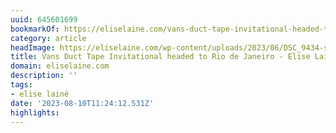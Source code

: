 ```yaml
---
uuid: 645601699
bookmarkOf: https://eliselaine.com/vans-duct-tape-invitational-headed-to-rio-de-janeiro/?fbclid=PAAaaB5pyXsf7oQpdWb0Xg3uBl33-GRVVQOrpHQ0a5Qwys3Dbzs2GanzIn-5g_aem_th_Ab-qHVXYVBT9G1eTUPp6W2PoUrnml2rrg1xC6yDBv7Ye6yuqVXKv722EfKDzLKqTRpU
category: article
headImage: https://eliselaine.com/wp-content/uploads/2023/06/DSC_9434-scaled.jpg
title: Vans Duct Tape Invitational headed to Rio de Janeiro - Elise Lainé
domain: eliselaine.com
description: ''
tags:
- elise lainé
date: '2023-08-10T11:24:12.531Z'
highlights:
---
```



